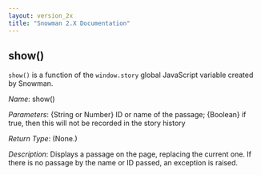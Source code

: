 ```yaml
---
layout: version_2x
title: "Snowman 2.X Documentation"
---
```


## show()

`show()` is a function of the `window.story` global JavaScript variable created by Snowman.

*Name*: show()

*Parameters*: {String or Number} ID or name of the passage; {Boolean} if true, then this will not be recorded in the story history

*Return Type*: (None.)

*Description*: Displays a passage on the page, replacing the current one. If there is no passage by the name or ID passed, an exception is raised.
